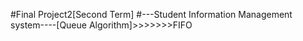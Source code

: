 #Final Project2[Second Term]
#---Student Information Management system----[Queue Algorithm]>>>>>>>FIFO
